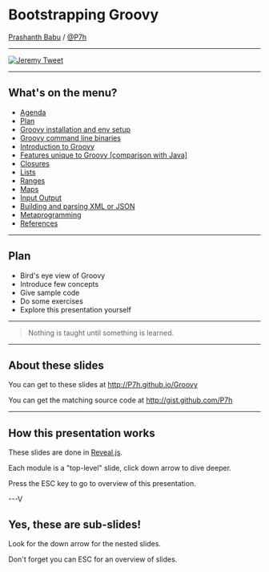 # Bootstrapping Groovy


[Prashanth Babu](http://P7h.org) / [@P7h](http://twitter.com/P7h)


---

[![Jeremy Tweet](https://raw.github.com/P7h/P7h.github.io/master/Groovy/img/Tweet_Jeremy.png)](https://twitter.com/jeremyckahn/statuses/322390046491688960)

---

## What's on the menu?

* <a href="#/3">Agenda</a>
* <a href="#/4">Plan</a>
* <a href="#/7">Groovy installation and env setup</a>
* <a href="#/8">Groovy command line binaries</a>
* <a href="#/9">Introduction to Groovy
* <a href="#/10">Features unique to Groovy [comparison with Java]</a>
* <a href="#/11">Closures</a>
* <a href="#/12">Lists</a>
* <a href="#/13">Ranges</a>
* <a href="#/14">Maps</a>
* <a href="#/15">Input Output</a>
* <a href="#/16">Building and parsing XML or JSON</a>
* <a href="#/17">Metaprogramming</a>
* <a href="#/18">References</a>

---

## Plan

* Bird's eye view of Groovy
* Introduce few concepts
* Give sample code
* Do some exercises
* Explore this presentation yourself

---

> Nothing is taught until something is learned.

---

## About these slides

You can get to these slides at http://P7h.github.io/Groovy

You can get the matching source code at http://gist.github.com/P7h

---

## How this presentation works

These slides are done in [Reveal.js](http://lab.hakim.se/reveal-js).

Each module is a "top-level" slide, click down arrow to dive deeper.

Press the ESC key to go to overview of this presentation.

---V

<section data-background="#000000">
<h2>Yes, these are sub-slides!</h2>
<p>Look for the down arrow for the nested slides.</p>
<p>Don't forget you can ESC for an overview of slides.</p>
</section>